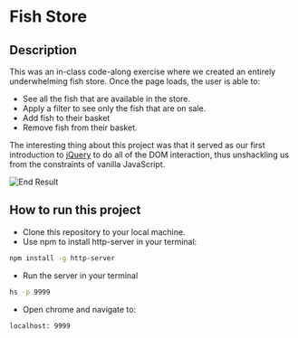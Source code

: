 # Fish Store

## Description
This was an in-class code-along exercise where we created an entirely underwhelming fish store. Once the page loads, the user is able to:
  - See all the fish that are available in the store.
  - Apply a filter to see only the fish that are on sale.
  - Add fish to their basket
  - Remove fish from their basket.
  
The interesting thing about this project was that it served as our first introduction to [jQuery](http://jquery.com/) to do all of the DOM interaction, thus unshackling us from the constraints of vanilla JavaScript.

![End Result](https://raw.githubusercontent.com/nss-evening-cohort-7/fish-store/master/Grab.png)

## How to run this project
* Clone this repository to your local machine.
* Use npm to install http-server in your terminal:
```sh
npm install -g http-server
```
* Run the server in your terminal
```sh
hs -p 9999
```
* Open chrome and navigate to:
```
localhost: 9999
```
